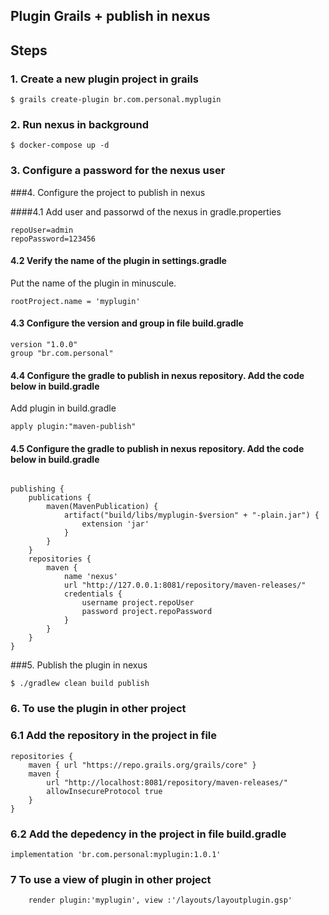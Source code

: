 ## Plugin Grails +  publish in nexus


## Steps 

### 1. Create a new plugin project in grails
``` 
$ grails create-plugin br.com.personal.myplugin
```

### 2. Run nexus in background

```
$ docker-compose up -d 
```

### 3. Configure a password for the nexus user
 
###4. Configure the project to publish in nexus

####4.1 Add user and passorwd of the nexus in gradle.properties

```
repoUser=admin
repoPassword=123456
```

#### 4.2 Verify the name of the plugin in settings.gradle

Put the name of the plugin in minuscule.

```
rootProject.name = 'myplugin'
```

#### 4.3 Configure the version and group in file build.gradle

```
version "1.0.0"
group "br.com.personal"

```

#### 4.4 Configure the gradle to publish in nexus repository. Add the code below in build.gradle

Add plugin in build.gradle

```
apply plugin:"maven-publish"
```

#### 4.5 Configure the gradle to publish in nexus repository. Add the code below in build.gradle 

```

publishing {
    publications {
        maven(MavenPublication) {
            artifact("build/libs/myplugin-$version" + "-plain.jar") {
                extension 'jar'
            }
        }
    }
    repositories {
        maven {
            name 'nexus'
            url "http://127.0.0.1:8081/repository/maven-releases/"
            credentials {
                username project.repoUser
                password project.repoPassword
            }
        }
    }
}

```



###5. Publish the plugin in nexus

```
$ ./gradlew clean build publish
``` 


### 6. To use the plugin in other project 

### 6.1 Add the repository in the project in file

```
repositories {
    maven { url "https://repo.grails.org/grails/core" }
    maven {
        url "http://localhost:8081/repository/maven-releases/"
        allowInsecureProtocol true
    }
}
```

### 6.2 Add the depedency in the project in file build.gradle

```
implementation 'br.com.personal:myplugin:1.0.1'
```


### 7 To use a view of plugin in other project

```
    render plugin:'myplugin', view :'/layouts/layoutplugin.gsp'
```